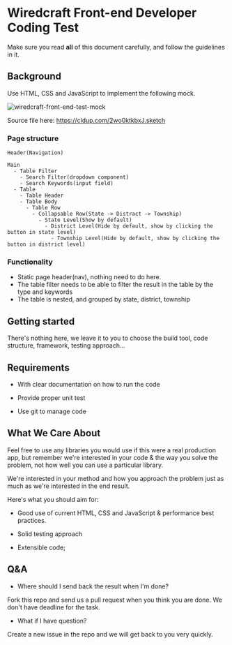 # Wiredcraft Front-end Developer Coding Test

Make sure you read **all** of this document carefully, and follow the guidelines in it.

## Background

Use HTML, CSS and JavaScript to implement the following mock.

![wiredcraft-front-end-test-mock](https://cldup.com/JM3lLBAS5V.jpg)

Source file here: https://cldup.com/2wo0ktkbxJ.sketch

### Page structure

```
Header(Navigation)

Main
  - Table Filter
    - Search Filter(dropdown component)
    - Search Keywords(input field)
  - Table
    - Table Header
    - Table Body
      - Table Row
        - Collapsable Row(State -> Distract -> Township)
          - State Level(Show by default)
            - District Level(Hide by default, show by clicking the button in state level)
              - Township Level(Hide by default, show by clicking the button in district level)
```

### Functionality

* Static page header(nav), nothing need to do here.
* The table filter needs to be able to filter the result in the table by the type and keywords
* The table is nested, and grouped by state, district, township

## Getting started

There's nothing here, we leave it to you to choose the build tool, code structure, framework, testing approach...

## Requirements

- With clear documentation on how to run the code

- Provide proper unit test

- Use git to manage code

## What We Care About

Feel free to use any libraries you would use if this were a real production app, but remember we're interested in your code & the way you solve the problem, not how well you can use a particular library.

We're interested in your method and how you approach the problem just as much as we're interested in the end result.

Here's what you should aim for:

- Good use of current HTML, CSS and JavaScript & performance best practices.

- Solid testing approach

- Extensible code;

## Q&A

* Where should I send back the result when I'm done?

Fork this repo and send us a pull request when you think you are done. We don't have deadline for the task.

* What if I have question?

Create a new issue in the repo and we will get back to you very quickly.
